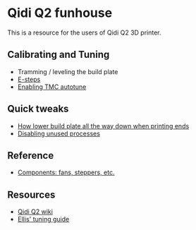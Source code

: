 # Qidi Q2 funhouse

This is a resource for the users of Qidi Q2 3D printer. 


## Calibrating and Tuning
- Tramming / leveling the build plate
- [E-steps](https://github.com/bluedrool/Qidi-Q2-tuning-tweaks-and-mods/blob/main/docs/e-steps.md)
- [Enabling TMC autotune](https://github.com/bluedrool/Qidi-Q2-tuning-tweaks-and-mods/blob/main/docs/autotune.md)

## Quick tweaks
- [How lower build plate all the way down when printing ends](https://github.com/bluedrool/Qidi-Q2-tuning-tweaks-and-mods/blob/main/docs/lowertheplate.md)
- [Disabling unused processes](https://github.com/bluedrool/Qidi-Q2-tuning-tweaks-and-mods/blob/main/docs/processes.md)

## Reference

- [Components: fans, steppers, etc.](https://github.com/bluedrool/Qidi-Q2-tuning-tweaks-and-mods/blob/main/docs/components.md)

## Resources

- [Qidi Q2 wiki](https://wiki.qidi3d.com/en/Q2)
- [Ellis' tuning guide](https://ellis3dp.com/Print-Tuning-Guide/)

<p><br></p>
